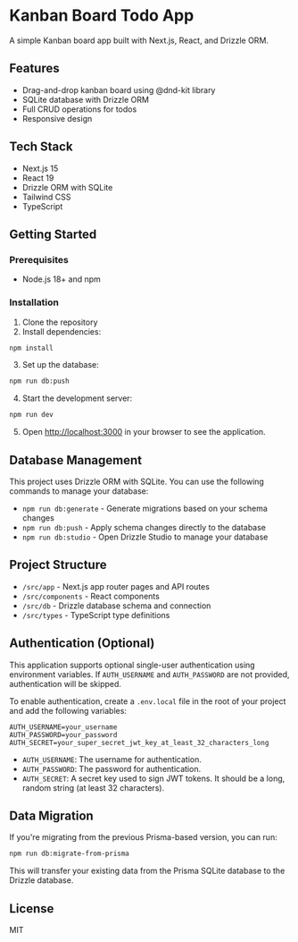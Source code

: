 # Kanban Board Todo App

A simple Kanban board app built with Next.js, React, and Drizzle ORM.

## Features

- Drag-and-drop kanban board using @dnd-kit library
- SQLite database with Drizzle ORM
- Full CRUD operations for todos
- Responsive design

## Tech Stack

- Next.js 15
- React 19
- Drizzle ORM with SQLite
- Tailwind CSS
- TypeScript

## Getting Started

### Prerequisites

- Node.js 18+ and npm

### Installation

1. Clone the repository
2. Install dependencies:

```bash
npm install
```

3. Set up the database:

```bash
npm run db:push
```

4. Start the development server:

```bash
npm run dev
```

5. Open [http://localhost:3000](http://localhost:3000) in your browser to see the application.

## Database Management

This project uses Drizzle ORM with SQLite. You can use the following commands to manage your database:

- `npm run db:generate` - Generate migrations based on your schema changes
- `npm run db:push` - Apply schema changes directly to the database
- `npm run db:studio` - Open Drizzle Studio to manage your database

## Project Structure

- `/src/app` - Next.js app router pages and API routes
- `/src/components` - React components
- `/src/db` - Drizzle database schema and connection
- `/src/types` - TypeScript type definitions

## Authentication (Optional)

This application supports optional single-user authentication using environment variables. If `AUTH_USERNAME` and `AUTH_PASSWORD` are not provided, authentication will be skipped.

To enable authentication, create a `.env.local` file in the root of your project and add the following variables:

```
AUTH_USERNAME=your_username
AUTH_PASSWORD=your_password
AUTH_SECRET=your_super_secret_jwt_key_at_least_32_characters_long
```

- `AUTH_USERNAME`: The username for authentication.
- `AUTH_PASSWORD`: The password for authentication.
- `AUTH_SECRET`: A secret key used to sign JWT tokens. It should be a long, random string (at least 32 characters).

## Data Migration

If you're migrating from the previous Prisma-based version, you can run:

```bash
npm run db:migrate-from-prisma
```

This will transfer your existing data from the Prisma SQLite database to the Drizzle database.

## License

MIT
